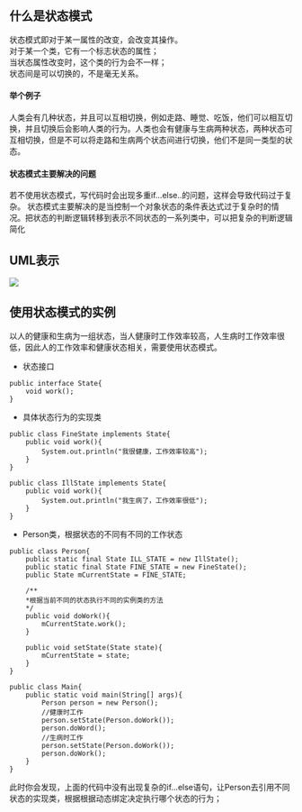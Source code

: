 
## 什么是状态模式
状态模式即对于某一属性的改变，会改变其操作。        
对于某一个类，它有一个标志状态的属性；      
当状态属性改变时，这个类的行为会不一样；        
状态间是可以切换的，不是毫无关系。

#### 举个例子
人类会有几种状态，并且可以互相切换，例如走路、睡觉、吃饭，他们可以相互切换，并且切换后会影响人类的行为。人类也会有健康与生病两种状态，两种状态可互相切换，但是不可以将走路和生病两个状态间进行切换，他们不是同一类型的状态。

#### 状态模式主要解决的问题
若不使用状态模式，写代码时会出现多重if...else..的问题，这样会导致代码过于复杂。
状态模式主要解决的是当控制一个对象状态的条件表达式过于复杂时的情况。把状态的判断逻辑转移到表示不同状态的一系列类中，可以把复杂的判断逻辑简化

## UML表示
![](https://note.youdao.com/yws/public/resource/193dd9326eeec13f40b88ac71a1fe987/xmlnote/4D2E4276E86E4035B110BDF9A2D77FD3/16224)

## 使用状态模式的实例
以人的健康和生病为一组状态，当人健康时工作效率较高，人生病时工作效率很低，因此人的工作效率和健康状态相关，需要使用状态模式。
- 状态接口
```
public interface State{
    void work();
}
```
- 具体状态行为的实现类
```
public class FineState implements State{
    public void work(){
        System.out.println("我很健康，工作效率较高");
    }
}
```
```
public class IllState implements State{
    public void work(){
        System.out.println("我生病了，工作效率很低");
    }
}
```
- Person类，根据状态的不同有不同的工作状态
```
public class Person{
    public static final State ILL_STATE = new IllState();
    public static final State FINE_STATE = new FineState();
    public State mCurrentState = FINE_STATE;
    
    /**
    *根据当前不同的状态执行不同的实例类的方法
    */
    public void doWork(){
        mCurrentState.work();
    }
    
    public void setState(State state){
        mCurrentState = state;
    }
}
```
```
public class Main{
    public static void main(String[] args){
        Person person = new Person();
        //健康时工作
        person.setState(Person.doWork());
        person.doWord();
        //生病时工作
        person.setState(Person.doWork());
        person.doWork();
    }
}
```
此时你会发现，上面的代码中没有出现复杂的if...else语句，让Person去引用不同状态的实现类，根据根据动态绑定决定执行哪个状态的行为；


